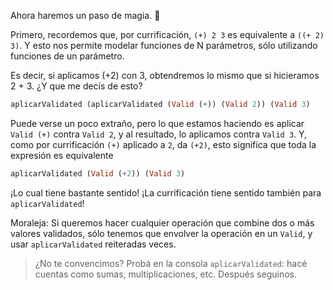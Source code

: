 Ahora haremos un paso de magia. :tophat:

Primero, recordemos que, por currificación, `(+) 2 3` es equivalente a `((+ 2) 3)`. Y esto nos permite modelar funciones de N parámetros, sólo utilizando funciones de un parámetro.

Es decir, si aplicamos (+2) con 3, obtendremos lo mismo que si hicieramos 2 + 3. ¿Y que me decís de esto?

```haskell
aplicarValidated (aplicarValidated (Valid (+)) (Valid 2)) (Valid 3)
```

Puede verse un poco extraño, pero lo que estamos haciendo es aplicar `Valid (+)` contra `Valid 2`, y al resultado, lo aplicamos contra `Valid 3`. Y, como por currificación `(+)` aplicado a `2`, da `(+2)`, esto significa que toda la expresión es equivalente

```haskell
aplicarValidated (Valid (+2)) (Valid 3)
```

¡Lo cual tiene bastante sentido! ¡La currificación tiene sentido también para `aplicarValidated`!

Moraleja: Si queremos hacer cualquier operación que combine dos o más valores validados, sólo tenemos que envolver la operación en un `Valid`, y usar `aplicarValidated` reiteradas veces.

> ¿No te convencimos? Probá en la consola `aplicarValidated`: hacé cuentas como sumas, multiplicaciones, etc. Después seguinos.